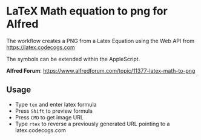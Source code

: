 # LaTeX Math equation to png for Alfred

The workflow creates a PNG from a Latex Equation using the Web API from https://latex.codecogs.com

The symbols can be extended within the AppleScript. 

**Alfred Forum**: https://www.alfredforum.com/topic/11377-latex-math-to-png

## Usage

* Type `tex` and enter latex formula
* Press `Shift` to preview formula
* Press `CMD` to get image URL
* Type `rtex` to reverse a previously generated URL pointing to a latex.codecogs.com
